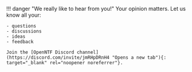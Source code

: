 <!-- prettier-ignore -->
!!! danger "We really like to hear from you!"
    Your opinion matters. Let us know all your:

    - questions
    - discussions
    - ideas
    - feedback
    
    Join the [OpenNTF Discord channel](https://discord.com/invite/jmRHpDRnH4 "Opens a new tab"){: target="_blank" rel="noopener noreferrer"}.
